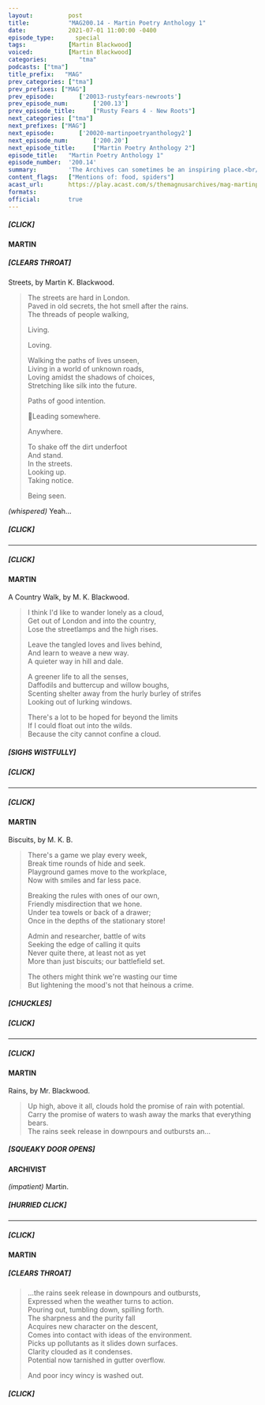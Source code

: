 ```yaml
---
layout:          post
title:           "MAG200.14 - Martin Poetry Anthology 1"
date:            2021-07-01 11:00:00 -0400
episode_type:      special
tags:            [Martin Blackwood]
voiced:          [Martin Blackwood]
categories:			"tma"
podcasts: ["tma"]
title_prefix:	"MAG"
prev_categories: ["tma"]
prev_prefixes: ["MAG"]
prev_episode:		['20013-rustyfears-newroots']
prev_episode_num:		['200.13']
prev_episode_title:		["Rusty Fears 4 - New Roots"]
next_categories: ["tma"]
next_prefixes: ["MAG"]
next_episode:		['20020-martinpoetryanthology2']
next_episode_num:		['200.20']
next_episode_title:		["Martin Poetry Anthology 2"]
episode_title:   "Martin Poetry Anthology 1"
episode_number:  '200.14'
summary:         'The Archives can sometimes be an inspiring place.<br/><br/><b>Anthology 1</b><br/><ul><li>Streets</li><li>A Country Walk</li><li>Biscuits</li><li>Rains</li></ul>'
content_flags:   ["Mentions of: food, spiders"]
acast_url:       https://play.acast.com/s/themagnusarchives/mag-martinpoetryanthology1
formats:
official:        true
---
```


##### [CLICK]

#### MARTIN

##### [CLEARS THROAT]

Streets, by Martin K. Blackwood.

> The streets are hard in London.  
> Paved in old secrets, the hot smell after the rains.  
> The threads of people walking,
> 
> Living.
> 
> Loving.
> 
> Walking the paths of lives unseen,  
> Living in a world of unknown roads,  
> Loving amidst the shadows of choices,  
> Stretching like silk into the future.
> 
> Paths of good intention.
> 
> Leading somewhere.
> 
> Anywhere.
> 
> To shake off the dirt underfoot  
> And stand.  
> In the streets.  
> Looking up.  
> Taking notice.
> 
> Being seen.

_(whispered)_ Yeah...

##### [CLICK]

------

##### [CLICK]

#### MARTIN

A Country Walk, by M. K. Blackwood.

> I think I'd like to wander lonely as a cloud,  
> Get out of London and into the country,  
> Lose the streetlamps and the high rises.
> 
> Leave the tangled loves and lives behind,   
> And learn to weave a new way.  
> A quieter way in hill and dale.
> 
> A greener life to all the senses,  
> Daffodils and buttercup and willow boughs,  
> Scenting shelter away from the hurly burley of strifes  
> Looking out of lurking windows.
> 
> There's a lot to be hoped for beyond the limits  
> If I could float out into the wilds.  
> Because the city cannot confine a cloud.

##### [SIGHS WISTFULLY]

##### [CLICK]

------

##### [CLICK]

#### MARTIN

Biscuits, by M. K. B.

> There's a game we play every week,  
> Break time rounds of hide and seek.  
> Playground games move to the workplace,  
> Now with smiles and far less pace.
> 
> Breaking the rules with ones of our own,  
> Friendly misdirection that we hone.  
> Under tea towels or back of a drawer;  
> Once in the depths of the stationary store!
> 
> Admin and researcher, battle of wits  
> Seeking the edge of calling it quits  
> Never quite there, at least not as yet  
> More than just biscuits; our battlefield set.
> 
> The others might think we're wasting our time  
> But lightening the mood's not that heinous a crime.

##### [CHUCKLES]

##### [CLICK]

------

##### [CLICK]

#### MARTIN

Rains, by Mr. Blackwood.

> Up high, above it all, clouds hold the promise of rain with potential.  
> Carry the promise of waters to wash away the marks that everything bears.  
> The rains seek release in downpours and outbursts an...

##### [SQUEAKY DOOR OPENS]

#### ARCHIVIST

_(impatient)_ Martin.

##### [HURRIED CLICK]

------

##### [CLICK]

#### MARTIN

##### [CLEARS THROAT]

> ...the rains seek release in downpours and outbursts,  
> Expressed when the weather turns to action.  
> Pouring out, tumbling down, spilling forth.  
> The sharpness and the purity fall  
> Acquires new character on the descent,  
> Comes into contact with ideas of the environment.  
> Picks up pollutants as it slides down surfaces.  
> Clarity clouded as it condenses.  
> Potential now tarnished in gutter overflow.
> 
> And poor incy wincy is washed out.

##### [CLICK]